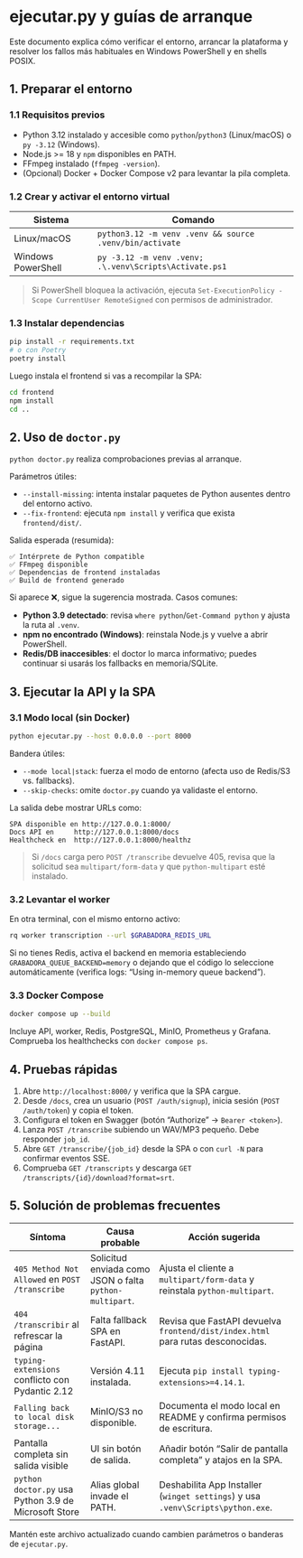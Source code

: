 # ejecutar.py y guías de arranque

Este documento explica cómo verificar el entorno, arrancar la plataforma y resolver los fallos más habituales en Windows PowerShell y en shells POSIX.

## 1. Preparar el entorno

### 1.1 Requisitos previos
- Python 3.12 instalado y accesible como `python`/`python3` (Linux/macOS) o `py -3.12` (Windows).
- Node.js >= 18 y `npm` disponibles en PATH.
- FFmpeg instalado (`ffmpeg -version`).
- (Opcional) Docker + Docker Compose v2 para levantar la pila completa.

### 1.2 Crear y activar el entorno virtual

| Sistema | Comando |
|---------|---------|
| Linux/macOS | `python3.12 -m venv .venv && source .venv/bin/activate` |
| Windows PowerShell | `py -3.12 -m venv .venv; .\.venv\Scripts\Activate.ps1` |

> Si PowerShell bloquea la activación, ejecuta `Set-ExecutionPolicy -Scope CurrentUser RemoteSigned` con permisos de administrador.

### 1.3 Instalar dependencias

```bash
pip install -r requirements.txt
# o con Poetry
poetry install
```

Luego instala el frontend si vas a recompilar la SPA:

```bash
cd frontend
npm install
cd ..
```

## 2. Uso de `doctor.py`

`python doctor.py` realiza comprobaciones previas al arranque.

Parámetros útiles:
- `--install-missing`: intenta instalar paquetes de Python ausentes dentro del entorno activo.
- `--fix-frontend`: ejecuta `npm install` y verifica que exista `frontend/dist/`.

Salida esperada (resumida):

```
✅ Intérprete de Python compatible
✅ FFmpeg disponible
✅ Dependencias de frontend instaladas
✅ Build de frontend generado
```

Si aparece ❌, sigue la sugerencia mostrada. Casos comunes:
- **Python 3.9 detectado**: revisa `where python`/`Get-Command python` y ajusta la ruta al `.venv`.
- **npm no encontrado (Windows)**: reinstala Node.js y vuelve a abrir PowerShell.
- **Redis/DB inaccesibles**: el doctor lo marca informativo; puedes continuar si usarás los fallbacks en memoria/SQLite.

## 3. Ejecutar la API y la SPA

### 3.1 Modo local (sin Docker)

```bash
python ejecutar.py --host 0.0.0.0 --port 8000
```

Bandera útiles:
- `--mode local|stack`: fuerza el modo de entorno (afecta uso de Redis/S3 vs. fallbacks).
- `--skip-checks`: omite `doctor.py` cuando ya validaste el entorno.

La salida debe mostrar URLs como:
```
SPA disponible en http://127.0.0.1:8000/
Docs API en     http://127.0.0.1:8000/docs
Healthcheck en  http://127.0.0.1:8000/healthz
```

> Si `/docs` carga pero `POST /transcribe` devuelve 405, revisa que la solicitud sea `multipart/form-data` y que `python-multipart` esté instalado.

### 3.2 Levantar el worker

En otra terminal, con el mismo entorno activo:

```bash
rq worker transcription --url $GRABADORA_REDIS_URL
```

Si no tienes Redis, activa el backend en memoria estableciendo `GRABADORA_QUEUE_BACKEND=memory` o dejando que el código lo seleccione automáticamente (verifica logs: “Using in-memory queue backend”).

### 3.3 Docker Compose

```bash
docker compose up --build
```

Incluye API, worker, Redis, PostgreSQL, MinIO, Prometheus y Grafana. Comprueba los healthchecks con `docker compose ps`.

## 4. Pruebas rápidas

1. Abre `http://localhost:8000/` y verifica que la SPA cargue.
2. Desde `/docs`, crea un usuario (`POST /auth/signup`), inicia sesión (`POST /auth/token`) y copia el token.
3. Configura el token en Swagger (botón “Authorize” → `Bearer <token>`).
4. Lanza `POST /transcribe` subiendo un WAV/MP3 pequeño. Debe responder `job_id`.
5. Abre `GET /transcribe/{job_id}` desde la SPA o con `curl -N` para confirmar eventos SSE.
6. Comprueba `GET /transcripts` y descarga `GET /transcripts/{id}/download?format=srt`.

## 5. Solución de problemas frecuentes

| Síntoma | Causa probable | Acción sugerida |
|---------|----------------|-----------------|
| `405 Method Not Allowed` en `POST /transcribe` | Solicitud enviada como JSON o falta `python-multipart`. | Ajusta el cliente a `multipart/form-data` y reinstala `python-multipart`. |
| `404 /transcribir` al refrescar la página | Falta fallback SPA en FastAPI. | Revisa que FastAPI devuelva `frontend/dist/index.html` para rutas desconocidas. |
| `typing-extensions` conflicto con Pydantic 2.12 | Versión 4.11 instalada. | Ejecuta `pip install typing-extensions>=4.14.1`. |
| `Falling back to local disk storage...` | MinIO/S3 no disponible. | Documenta el modo local en README y confirma permisos de escritura. |
| Pantalla completa sin salida visible | UI sin botón de salida. | Añadir botón “Salir de pantalla completa” y atajos en la SPA. |
| `python doctor.py` usa Python 3.9 de Microsoft Store | Alias global invade el PATH. | Deshabilita App Installer (`winget settings`) y usa `.venv\Scripts\python.exe`. |

Mantén este archivo actualizado cuando cambien parámetros o banderas de `ejecutar.py`.
